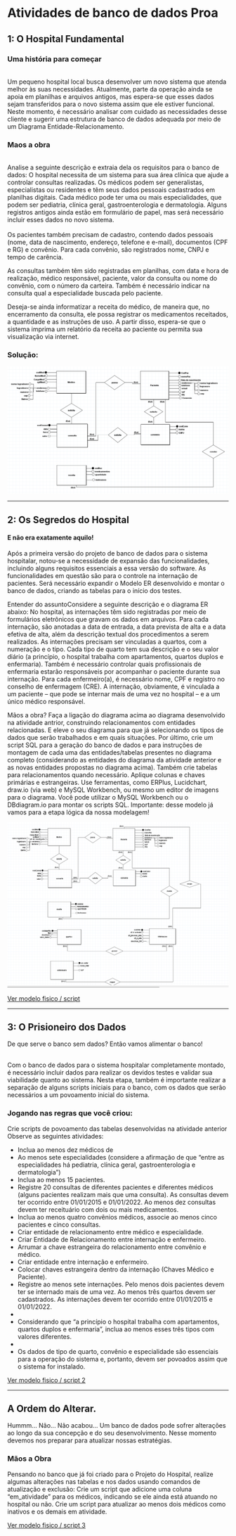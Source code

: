  <h1>Atividades de banco de dados Proa</h1>


<h2> 1: O Hospital Fundamental</h2>

<p>
         <h3>Uma história para começar</h3> <br>
     Um pequeno hospital local busca desenvolver um novo sistema que atenda melhor às suas necessidades. Atualmente, parte da operação ainda se apoia em planilhas e          arquivos antigos, mas espera-se que esses dados sejam transferidos para o novo sistema assim que ele estiver funcional. Neste momento, é necessário analisar com          cuidado as necessidades desse cliente e sugerir uma estrutura de banco de dados adequada por meio de um Diagrama Entidade-Relacionamento.  
</p>

<p>
       <h3>Maos a obra</h3> <br>
       Analise a seguinte descrição e extraia dela os requisitos para o banco de dados:
       O hospital necessita de um sistema para sua área clínica que ajude a controlar consultas realizadas. Os médicos podem ser generalistas, especialistas ou        residentes e têm seus dados pessoais cadastrados em planilhas digitais. Cada médico pode ter uma ou mais especialidades, que podem ser pediatria, clínica geral, gastroenterologia e dermatologia. Alguns registros antigos ainda estão em formulário de papel, mas será necessário incluir esses dados no novo sistema. <br><br>
       Os pacientes também precisam de cadastro, contendo dados pessoais (nome, data de nascimento, endereço, telefone e e-mail), documentos (CPF e RG) e convênio. Para cada convênio, são registrados nome, CNPJ e tempo de carência.

As consultas também têm sido registradas em planilhas, com data e hora de realização, médico responsável, paciente, valor da consulta ou nome do convênio, com o número da carteira. Também é necessário indicar na consulta qual a especialidade buscada pelo paciente.

Deseja-se ainda informatizar a receita do médico, de maneira que, no encerramento da consulta, ele possa registrar os medicamentos receitados, a quantidade e as instruções de uso. A partir disso, espera-se que o sistema imprima um relatório da receita ao paciente ou permita sua visualização via internet.
</p>

<h3>Solução:</h3>

<img src="arquivos/hospital_1.png">
                                               <hr>
                                               
 <h2>2: Os Segredos do Hospital</h2>
 
 <h4>E não era exatamente aquilo! </h4>
 
 <p>
     Após a primeira versão do projeto de banco de dados para o sistema hospitalar, notou-se a necessidade de expansão das funcionalidades, incluindo alguns requisitos essenciais a essa versão do software. As funcionalidades em questão são para o controle na internação de pacientes. Será necessário expandir o Modelo ER desenvolvido e montar o banco de dados, criando as tabelas para o início dos testes.
</p>

<p>
Entender do assuntoConsidere a seguinte descrição e o diagrama ER abaixo:
No hospital, as internações têm sido registradas por meio de formulários eletrônicos que gravam os dados em arquivos. 
Para cada internação, são anotadas a data de entrada, a data prevista de alta e a data efetiva de alta, além da descrição textual dos procedimentos a serem realizados. 
As internações precisam ser vinculadas a quartos, com a numeração e o tipo. 
Cada tipo de quarto tem sua descrição e o seu valor diário (a princípio, o hospital trabalha com apartamentos, quartos duplos e enfermaria).
Também é necessário controlar quais profissionais de enfermaria estarão responsáveis por acompanhar o paciente durante sua internação. Para cada enfermeiro(a), é necessário nome, CPF e registro no conselho de enfermagem (CRE).
A internação, obviamente, é vinculada a um paciente – que pode se internar mais de uma vez no hospital – e a um único médico responsável.
</p>

<p>
   Mãos a obra?
Faça a ligação do diagrama acima ao diagrama desenvolvido na atividade antrior, construindo relacionamentos com entidades relacionadas. E eleve o seu diagrama para que já selecionando os tipos de dados que serão trabalhados e em quais situações. 
Por último, crie um script SQL para a geração do banco de dados e para instruções de montagem de cada uma das entidades/tabelas presentes no diagrama completo (considerando as entidades do diagrama da atividade anterior e as novas entidades propostas no diagrama acima). Também crie tabelas para relacionamentos quando necessário. Aplique colunas e chaves primárias e estrangeiras.
Use ferramentas, como ERPlus, Lucidchart, draw.io (via web) e MySQL Workbench, ou mesmo um editor de imagens para o diagrama.  Você pode utilizar o MySQL Workbench ou o DBdiagram.io para montar os scripts SQL.
Importante: desse modelo já vamos para a etapa lógica da nossa modelagem!
</p>

 <img src='arquivos/hospital02.png'>

<a href="https://github.com/GuiDEV1/Banco_de_dados_Mer_Proa/blob/main/scripts/Hospital.sql">Ver modelo fisico / script</a>

 <hr>
 
   <h2>3: O Prisioneiro dos Dados </h2
   
   <h4>De que serve o banco sem dados?</h4> 
   <span>Então vamos alimentar o banco! </span> <br><br>
   
   
   <p>
       Com o banco de dados para o sistema hospitalar completamente montado, é necessário incluir dados para realizar os devidos testes e validar sua viabilidade              quanto ao sistema. Nesta etapa, também é importante realizar a separação de alguns scripts iniciais para o banco, com os dados que serão necessários a um              povoamento inicial do sistema.
   </p>
   
   
   
   <p>
       <h3>Jogando nas regras que você criou:</h3> 
       Crie scripts de povoamento das tabelas desenvolvidas na atividade anterior
       Observe as seguintes atividades: 
   </p>
   
   <ul>
       <li>Inclua ao menos dez médicos de </li>
       <li>Ao menos sete especialidades (considere a afirmação de que “entre as <br> especialidades há pediatria, clínica geral, gastroenterologia e dermatologia”)            </li>
       <li>Inclua ao menos 15 pacientes.</li>
       <li>
             Registre 20 consultas de diferentes pacientes e diferentes médicos (alguns pacientes realizam mais que uma consulta). As consultas devem ter ocorrido                  entre 01/01/2015 e 01/01/2022. Ao menos dez consultas devem ter receituário com dois ou mais medicamentos.
       </li>
       <li>Inclua ao menos quatro convênios médicos, associe ao menos cinco pacientes e cinco consultas.</li>
       <li>Criar entidade de relacionamento entre médico e especialidade. </li>
       <li>Criar Entidade de Relacionamento entre internação e enfermeiro. </li>
       <li>Arrumar a chave estrangeira do relacionamento entre convênio e médico.</li>
       <li>Criar entidade entre internação e enfermeiro.</li>
       <li>Colocar chaves estrangeira dentro da internação (Chaves Médico e Paciente).</li>
       <li>
           Registre ao menos sete internações. Pelo menos dois pacientes devem ter se internado mais de uma vez. Ao menos três quartos devem ser cadastrados. As                  internações devem ter ocorrido entre 01/01/2015 e 01/01/2022.
       <li>
       <li>
           Considerando que “a princípio o hospital trabalha com apartamentos, quartos duplos e enfermaria”, inclua ao menos esses três tipos com valores diferentes.
       <li>
       <liInclua dados de dez profissionais de enfermaria. Associe cada internação a ao menos dois enfermeiros.<li>
       <li>
           Os dados de tipo de quarto, convênio e especialidade são essenciais para a operação do sistema e, portanto, devem ser povoados 
           assim que o sistema for instalado.             
       </li>
   </ul>
   
   
   <a href = 'https://github.com/GuiDEV1/Banco_de_dados_Mer_Proa/blob/main/scripts/hospitalScript2.sql'>Ver modelo fisico / script 2</a>
   
   <hr>
   
   <h2>A Ordem do Alterar. </h2>
   
   
   <p>
        Hummm... 
       Não... Não acabou... 
       Um banco de dados pode sofrer alterações ao longo da sua concepção e do seu desenvolvimento. Nesse momento devemos nos preparar para atualizar nossas                  estratégias. 
   </p>
   
   
   <h3>Mãos a Obra</h3>
   
   <p>
      Pensando no banco que já foi criado para o Projeto do Hospital, realize algumas alterações nas tabelas e nos dados usando comandos de atualização e exclusão:
      Crie um script que adicione uma coluna “em_atividade” para os médicos, indicando se ele ainda está atuando no hospital ou não. 
      Crie um script para atualizar ao menos dois médicos como inativos e os demais em atividade.
   </p>
   
   <a href = 'https://github.com/GuiDEV1/Banco_de_dados_Mer_Proa/blob/main/scripts/hospital3.sql'>Ver modelo fisico / script 3</a>
 
 
